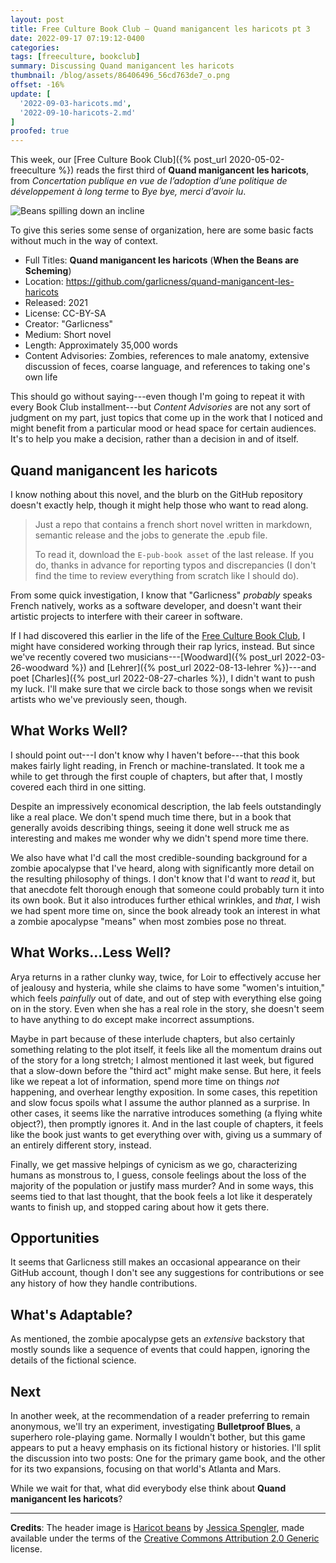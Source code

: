 ```yaml
---
layout: post
title: Free Culture Book Club — Quand manigancent les haricots pt 3
date: 2022-09-17 07:19:12-0400
categories:
tags: [freeculture, bookclub]
summary: Discussing Quand manigancent les haricots
thumbnail: /blog/assets/86406496_56cd763de7_o.png
offset: -16%
update: [
  '2022-09-03-haricots.md',
  '2022-09-10-haricots-2.md'
]
proofed: true
---
```


This week, our [Free Culture Book Club]({% post_url 2020-05-02-freeculture %}) reads the first third of **Quand manigancent les haricots**, from *Concertation publique en vue de l’adoption d’une politique de développement à long terme* to *Bye bye, merci d’avoir lu*.

![Beans spilling down an incline](/blog/assets/86406496_56cd763de7_o.png "Those beans are revolting...")

To give this series some sense of organization, here are some basic facts without much in the way of context.

 * Full Titles:  **Quand manigancent les haricots** (**When the Beans are Scheming**)
 * Location:  <https://github.com/garlicness/quand-manigancent-les-haricots>
 * Released:  2021
 * License:  CC-BY-SA
 * Creator:  "Garlicness"
 * Medium:  Short novel
 * Length:  Approximately 35,000 words
 * Content Advisories:  Zombies, references to male anatomy, extensive discussion of feces, coarse language, and references to taking one's own life

This should go without saying---even though I'm going to repeat it with every Book Club installment---but *Content Advisories* are not any sort of judgment on my part, just topics that come up in the work that I noticed and might benefit from a particular mood or head space for certain audiences.  It's to help you make a decision, rather than a decision in and of itself.

## Quand manigancent les haricots

I know nothing about this novel, and the blurb on the GitHub repository doesn't exactly help, though it might help those who want to read along.

 > Just a repo that contains a french short novel written in markdown, semantic release and the jobs to generate the .epub file.
 >
 > To read it, download the `E-pub-book asset` of the last release. If you do, thanks in advance for reporting typos and discrepancies (I don't find the time to review everything from scratch like I should do).

From some quick investigation, I know that "Garlicness" *probably* speaks French natively, works as a software developer, and doesn't want their artistic projects to interfere with their career in software.

If I had discovered this earlier in the life of the [Free Culture Book Club](/blog/tag/bookclub), I might have considered working through their rap lyrics, instead.  But since we've recently covered two musicians---[Woodward]({% post_url 2022-03-26-woodward %}) and [Lehrer]({% post_url 2022-08-13-lehrer %})---and poet [Charles]({% post_url 2022-08-27-charles %}), I didn't want to push my luck.  I'll make sure that we circle back to those songs when we revisit artists who we've previously seen, though.

## What Works Well?

I should point out---I don't know why I haven't before---that this book makes fairly light reading, in French or machine-translated.  It took me a while to get through the first couple of chapters, but after that, I mostly covered each third in one sitting.

Despite an impressively economical description, the lab feels outstandingly like a real place.  We don't spend much time there, but in a book that generally avoids describing things, seeing it done well struck me as interesting and makes me wonder why we didn't spend more time there.

We also have what I'd call the most credible-sounding background for a zombie apocalypse that I've heard, along with significantly more detail on the resulting philosophy of things.  I don't know that I'd want to *read* it, but that anecdote felt thorough enough that someone could probably turn it into its own book.  But it also introduces further ethical wrinkles, and *that*, I wish we had spent more time on, since the book already took an interest in what a zombie apocalypse "means" when most zombies pose no threat.

## What Works...Less Well?

Arya returns in a rather clunky way, twice, for Loir to effectively accuse her of jealousy and hysteria, while she claims to have some "women's intuition," which feels *painfully* out of date, and out of step with everything else going on in the story.  Even when she has a real role in the story, she doesn't seem to have anything to do except make incorrect assumptions.

Maybe in part because of these interlude chapters, but also certainly something relating to the plot itself, it feels like all the momentum drains out of the story for a long stretch; I almost mentioned it last week, but figured that a slow-down before the "third act" might make sense.  But here, it feels like we repeat a lot of information, spend more time on things *not* happening, and overhear lengthy exposition.  In some cases, this repetition and slow focus spoils what I assume the author planned as a surprise.  In other cases, it seems like the narrative introduces something (a flying white object?), then promptly ignores it.  And in the last couple of chapters, it feels like the book just wants to get everything over with, giving us a summary of an entirely different story, instead.

Finally, we get massive helpings of cynicism as we go, characterizing humans as monstrous to, I guess, console feelings about the loss of the majority of the population or justify mass murder?  And in some ways, this seems tied to that last thought, that the book feels a lot like it desperately wants to finish up, and stopped caring about how it gets there.

## Opportunities

It seems that Garlicness still makes an occasional appearance on their GitHub account, though I don't see any suggestions for contributions or see any history of how they handle contributions.

## What's Adaptable?

As mentioned, the zombie apocalypse gets an *extensive* backstory that mostly sounds like a sequence of events that could happen, ignoring the details of the fictional science.

## Next

In another week, at the recommendation of a reader preferring to remain anonymous, we'll try an experiment, investigating **Bulletproof Blues**, a superhero role-playing game.  Normally I wouldn't bother, but this game appears to put a heavy emphasis on its fictional history or histories.  I'll split the discussion into two posts:  One for the primary game book, and the other for its two expansions, focusing on that world's Atlanta and Mars.

While we wait for that, what did everybody else think about **Quand manigancent les haricots**?

* * *

**Credits**:  The header image is [Haricot beans](https://www.flickr.com/photos/wordridden/86406496/) by [Jessica Spengler](https://www.flickr.com/photos/wordridden/), made available under the terms of the [Creative Commons Attribution 2.0 Generic](https://creativecommons.org/licenses/by/2.0/) license.
